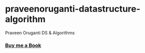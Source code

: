 # praveenoruganti-datastructure-algorithm
 Praveen Oruganti DS & Algorithms

### [Buy me a Book](https://bit.ly/388sUbE)




